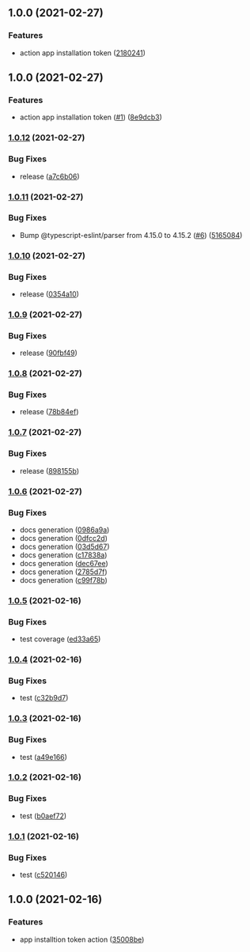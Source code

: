 ## 1.0.0 (2021-02-27)


### Features

* action app installation token ([2180241](https://github.com/npalm/action-app-token/commit/2180241d506b27032efb0af11d66382b1a511938))

## 1.0.0 (2021-02-27)


### Features

* action app installation token ([#1](https://github.com/npalm/action-app-token/issues/1)) ([8e9dcb3](https://github.com/npalm/action-app-token/commit/8e9dcb3550fefe352c33be2a2db36213604823d4))

### [1.0.12](https://github.com/npalm/action-app-token/compare/v1.0.11...v1.0.12) (2021-02-27)


### Bug Fixes

* release ([a7c6b06](https://github.com/npalm/action-app-token/commit/a7c6b06dd38216b4cee97d3f9f3e8c3b07b35d39))

### [1.0.11](https://github.com/npalm/action-app-token/compare/v1.0.10...v1.0.11) (2021-02-27)


### Bug Fixes

* Bump @typescript-eslint/parser from 4.15.0 to 4.15.2 ([#6](https://github.com/npalm/action-app-token/issues/6)) ([5165084](https://github.com/npalm/action-app-token/commit/51650844795af0e78987e7b214912d7aba175730))

### [1.0.10](https://github.com/npalm/action-app-token/compare/v1.0.9...v1.0.10) (2021-02-27)


### Bug Fixes

* release ([0354a10](https://github.com/npalm/action-app-token/commit/0354a10cf3b25b68288a3aff657072f69c3ad73d))

### [1.0.9](https://github.com/npalm/action-app-token/compare/v1.0.8...v1.0.9) (2021-02-27)


### Bug Fixes

* release ([90fbf49](https://github.com/npalm/action-app-token/commit/90fbf49633d9069bb795f93aff6649f24f08a8a8))

### [1.0.8](https://github.com/npalm/action-app-token/compare/v1.0.7...v1.0.8) (2021-02-27)


### Bug Fixes

* release ([78b84ef](https://github.com/npalm/action-app-token/commit/78b84efaa5048d47a704c78101996fe3c23579a2))

### [1.0.7](https://github.com/npalm/action-app-token/compare/v1.0.6...v1.0.7) (2021-02-27)


### Bug Fixes

* release ([898155b](https://github.com/npalm/action-app-token/commit/898155b0d04762b9fcaa72db619cbe009b977d87))

### [1.0.6](https://github.com/npalm/action-app-token/compare/v1.0.5...v1.0.6) (2021-02-27)


### Bug Fixes

* docs generation ([0986a9a](https://github.com/npalm/action-app-token/commit/0986a9a415a94f7c3908b9c94350d27bd663b378))
* docs generation ([0dfcc2d](https://github.com/npalm/action-app-token/commit/0dfcc2dee1373605e7cf89309197bda08b3073b8))
* docs generation ([03d5d67](https://github.com/npalm/action-app-token/commit/03d5d67bcfb55214e58c946becf588ab4cbceda0))
* docs generation ([c17838a](https://github.com/npalm/action-app-token/commit/c17838adffdee061db3b7c450bd1d8bd57a766b2))
* docs generation ([dec67ee](https://github.com/npalm/action-app-token/commit/dec67ee9a735bee76f5edfc4777f38326dd437a4))
* docs generation ([2785d7f](https://github.com/npalm/action-app-token/commit/2785d7f2334c0e84ee816667c9cc3786e374f0f0))
* docs generation ([c99f78b](https://github.com/npalm/action-app-token/commit/c99f78b8252751d7461d8e236d43b1a533dba7e0))

### [1.0.5](https://github.com/npalm/action-app-token/compare/v1.0.4...v1.0.5) (2021-02-16)


### Bug Fixes

* test coverage ([ed33a65](https://github.com/npalm/action-app-token/commit/ed33a65340687c777756e1c4091752f88a98872d))

### [1.0.4](https://github.com/npalm/action-app-token/compare/v1.0.3...v1.0.4) (2021-02-16)


### Bug Fixes

* test ([c32b9d7](https://github.com/npalm/action-app-token/commit/c32b9d7bedb6475b8fa0022bad59e45765db9671))

### [1.0.3](https://github.com/npalm/action-app-token/compare/v1.0.2...v1.0.3) (2021-02-16)


### Bug Fixes

* test ([a49e166](https://github.com/npalm/action-app-token/commit/a49e166e29a05257b018056f3be8406c8200fb73))

### [1.0.2](https://github.com/npalm/action-app-token/compare/v1.0.1...v1.0.2) (2021-02-16)


### Bug Fixes

* test ([b0aef72](https://github.com/npalm/action-app-token/commit/b0aef727d409136a4214ab9e91db095f5105ad6f))

### [1.0.1](https://github.com/npalm/action-app-token/compare/v1.0.0...v1.0.1) (2021-02-16)


### Bug Fixes

* test ([c520146](https://github.com/npalm/action-app-token/commit/c5201467ef23f3272a14a1bc7316ab790ea80777))

## 1.0.0 (2021-02-16)


### Features

* app installtion token action ([35008be](https://github.com/npalm/action-app-token/commit/35008bed1f94a1b121d86da19cb058a5d32c1eb6))

